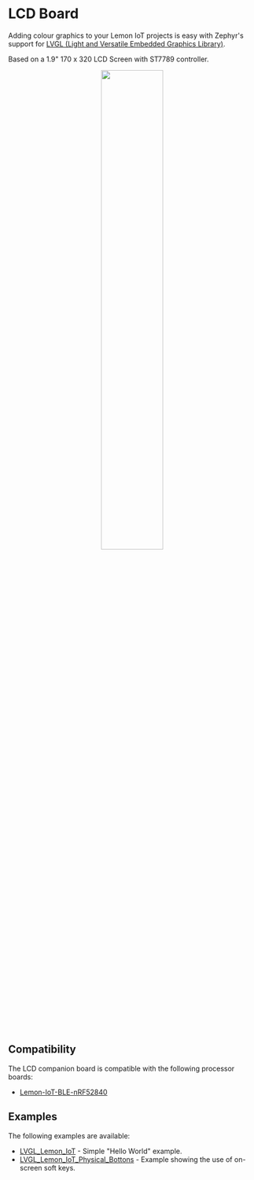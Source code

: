 # LCD Board

Adding colour graphics to your Lemon IoT projects is easy with Zephyr's support for [LVGL (Light and Versatile Embedded Graphics Library)](https://lvgl.io/).

Based on a 1.9" 170 x 320 LCD Screen with ST7789 controller.

<P ALIGN="CENTER"><IMG SRC="https://lemon-iot.com/wp-content/uploads/2023/03/Lemon-IoT-lcd-diagram-V1.1-small.jpg" width=50% height=50%></P>
  

## Compatibility

The LCD companion board is compatible with the following processor boards:
* [Lemon-IoT-BLE-nRF52840](https://github.com/aaron-mohtar-co/Lemon-IoT-BLE-nRF52840)
  
## Examples

The following examples are available:

* [LVGL_Lemon_IoT](https://github.com/aaron-mohtar-co/Lemon-IoT-Accessories/tree/main/LCD-Board/Example/LVGL_Lemon_IoT) - Simple "Hello World" example.
* [LVGL_Lemon_IoT_Physical_Bottons](https://github.com/aaron-mohtar-co/Lemon-IoT-Accessories/tree/main/LCD-Board/Example/LVGL_Lemon_IoT_Physical_Buttons) - Example showing the use of on-screen soft keys.
